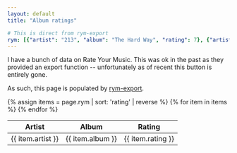```yaml
---
layout: default
title: "Album ratings"

# This is direct from rym-export
rym: [{"artist": "213", "album": "The Hard Way", "rating": 7}, {"artist": "21 Savage, Offset, Metro Boomin", "album": "Without Warning", "rating": 8}, {"artist": "2Mex", "album": "B-Boys in Occupied Mexico", "rating": 8}, {"artist": "67", "album": "In Skengs We Trust", "rating": 7}, {"artist": "67", "album": "Glorious Twelfth", "rating": 8}, {"artist": "Abominable Putridity", "album": "The Anomalies of Artificial Origin", "rating": 9}, {"artist": "Aim", "album": "Cold Water Music", "rating": 7}, {"artist": "Aim", "album": "Flight 602", "rating": 8}, {"artist": "Algernon Cadwallader", "album": "Demo", "rating": 7}, {"artist": "Algernon Cadwallader", "album": "Some Kind of Cadwallader", "rating": 8}, {"artist": "Algernon Cadwallader", "album": "Fun", "rating": 7}, {"artist": "Algernon Cadwallader", "album": "Parrot Flies", "rating": 5}, {"artist": "American Football", "album": "American Football", "rating": 6}, {"artist": "Annabel, Empire! Empire! (I Was a Lonely Estate), Joie de Vivre, The Reptilian", "album": "Annabel \u200b/ \u200bEmpire! Empire! (I Was a Lonely Estate) \u200b/ \u200bJoie de Vivre\u200b /\u200b The Reptilian", "rating": 8}, {"artist": "Antipop Consortium", "album": "Arrhythmia", "rating": 8}, {"artist": "Arrows, Empire! Empire! (I Was a Lonely Estate)", "album": "Arrows \u200b/ \u200bEmpire! Empire! (I Was a Lonely Estate)", "rating": 8}, {"artist": "Atmosphere", "album": "God Loves Ugly", "rating": 8}, {"artist": "Atrium Carceri", "album": "Ptahil", "rating": 8}, {"artist": "Beyond Creation", "album": "The Aura", "rating": 9}, {"artist": "Beyond Creation", "album": "Earthborn Evolution", "rating": 8}, {"artist": "Beyond Twilight", "album": "Section X", "rating": 9}, {"artist": "Binary Star", "album": "Masters of the Universe", "rating": 8}, {"artist": "Black Star", "album": "Mos Def & Talib Kweli Are Black Star", "rating": 8}, {"artist": "Bloc Party", "album": "Silent Alarm", "rating": 8}, {"artist": "Bloc Party", "album": "A Weekend in the City", "rating": 8}, {"artist": "Bloc Party", "album": "Intimacy", "rating": 6}, {"artist": "Bone Thugs-N-Harmony", "album": "E. 1999 Eternal", "rating": 7}, {"artist": "Boogie Down Productions", "album": "Criminal Minded", "rating": 9}, {"artist": "Boogie Down Productions", "album": "By All Means Necessary", "rating": 7}, {"artist": "Boogie Down Productions", "album": "Edutainment", "rating": 8}, {"artist": "Boogie Down Productions", "album": "Sex and Violence", "rating": 6}, {"artist": "Boyz N da Hood", "album": "Boyz N da Hood", "rating": 7}, {"artist": "BT", "album": "ESCM", "rating": 8}, {"artist": "BT", "album": "This Binary Universe", "rating": 8}, {"artist": "Buck 65", "album": "Situation", "rating": 8}, {"artist": "Busdriver", "album": "Temporary Forever", "rating": 9}, {"artist": "Busdriver", "album": "Cosmic Cleavage", "rating": 9}, {"artist": "Busdriver", "album": "Fear of a Black Tangent", "rating": 9}, {"artist": "Carissa's Wierd", "album": "Ugly But Honest: 1996 - 1999", "rating": 9}, {"artist": "Carissa's Wierd", "album": "You Should Be at Home Here", "rating": 10}, {"artist": "Carissa's Wierd", "album": "Songs About Leaving", "rating": 10}, {"artist": "Carissa's Wierd", "album": "I Before E", "rating": 6}, {"artist": "Cattle Decapitation", "album": "Monolith of Inhumanity", "rating": 9}, {"artist": "Cephalic Carnage", "album": "Xenosapien", "rating": 8}, {"artist": "Chinese Football", "album": "Chinese Football", "rating": 8}, {"artist": "Chronic Future", "album": "Lines in My Face", "rating": 8}, {"artist": "The Clippers, Grown Ups, Empire! Empire! (I Was a Lonely Estate)", "album": "Topshelf / Count Your Lucky Stars SXSW Showcase 7\"", "rating": 8}, {"artist": "clipping.", "album": "CLPPNG", "rating": 7}, {"artist": "Common", "album": "Be", "rating": 8}, {"artist": "CunninLynguists", "album": "Strange Journey Volume One", "rating": 8}, {"artist": "Cutting Pink With Knives", "album": "Populuxxe", "rating": 7}, {"artist": "D\u00e4lek", "album": "Absence", "rating": 8}, {"artist": "DANGERDOOM", "album": "The Mouse and the Mask", "rating": 8}, {"artist": "Darlingside", "album": "EP 1", "rating": 8}, {"artist": "Datach'i", "album": "System", "rating": 8}, {"artist": "Death Cab for Cutie", "album": "Transatlanticism", "rating": 9}, {"artist": "Death From Above 1979", "album": "You're a Woman, I'm a Machine", "rating": 7}, {"artist": "De La Soul", "album": "3 Feet High and Rising", "rating": 7}, {"artist": "De La Soul", "album": "De La Soul Is Dead", "rating": 8}, {"artist": "Del the Funky Homosapien", "album": "Both Sides of the Brain", "rating": 8}, {"artist": "Deltron 3030", "album": "Deltron 3030", "rating": 9}, {"artist": "Disarmonia Mundi", "album": "Fragments of D-Generation", "rating": 8}, {"artist": "D.J. Jazzy Jeff & The Fresh Prince", "album": "He's the DJ, I'm the Rapper", "rating": 8}, {"artist": "Dr. Dre", "album": "The Chronic", "rating": 8}, {"artist": "Dr. Octagon", "album": "Dr. Octagon", "rating": 8}, {"artist": "Early Day Miners", "album": "Let Us Garlands Bring", "rating": 7}, {"artist": "Empire! Empire! (I Was a Lonely Estate)", "album": "When the Sea Became a Giant", "rating": 8}, {"artist": "Empire! Empire! (I Was a Lonely Estate)", "album": "Year of the Rabbit", "rating": 9}, {"artist": "Empire! Empire! (I Was a Lonely Estate)", "album": "What It Takes to Move Forward Bonus Tracks", "rating": 7}, {"artist": "Empire! Empire! (I Was a Lonely Estate)", "album": "What It Takes to Move Forward", "rating": 9}, {"artist": "Empire! Empire! (I Was a Lonely Estate)", "album": "Home After Three Months Away", "rating": 9}, {"artist": "Empire! Empire! (I Was a Lonely Estate)", "album": "On Time Spent Waiting or Placing the Weight of the World on the Shoulders of Those You Love the Most", "rating": 8}, {"artist": "Empire! Empire! (I Was a Lonely Estate), Football, etc.", "album": "Documenting Thirty Days / Fightin' Phoenix", "rating": 7}, {"artist": "Empire! Empire! (I Was a Lonely Estate), Into It. Over It.", "album": "Empire! Empire! (I Was a Lonely Estate) / Into It. Over It.", "rating": 8}, {"artist": "Empire! Empire! (I Was a Lonely Estate), Mountains for Clouds, Two Knights, Driving on City Sidewalks", "album": "Empire! Empire! (I Was a Lonely Estate) / Mountains for Clouds / Two Knights / Driving on City Sidewalks", "rating": 7}, {"artist": "Empire! Empire! (I Was a Lonely Estate), Rika", "album": "Split", "rating": 7}, {"artist": "Everyone Asked About You", "album": "Let's Be Enemies", "rating": 8}, {"artist": "Facing New York", "album": "Facing New York", "rating": 8}, {"artist": "Flowers from the Man Who Shot Your Cousin", "album": "Hapless", "rating": 8}, {"artist": "Football, etc.", "album": "The Draft", "rating": 6}, {"artist": "The Format", "album": "Dog Problems", "rating": 8}, {"artist": "Further Seems Forever", "album": "The Moon Is Down", "rating": 6}, {"artist": "Gang Starr", "album": "Step in the Arena", "rating": 6}, {"artist": "Gang Starr", "album": "Hard to Earn", "rating": 6}, {"artist": "Gas", "album": "Gas 0095", "rating": 8}, {"artist": "Gay Against You", "album": "Gay Against You", "rating": 7}, {"artist": "Giggs", "album": "Walk in da Park", "rating": 7}, {"artist": "Giggs", "album": "Let Em Ave It", "rating": 8}, {"artist": "The Go! Team", "album": "Thunder, Lightning, Strike", "rating": 8}, {"artist": "Gr\u00fcvis Malt", "album": "...With the Spirit of a Traffic Jam...", "rating": 8}, {"artist": "Gr\u00fcvis Malt", "album": "Simon", "rating": 9}, {"artist": "Gr\u00fcvis Malt", "album": "Maximum Unicorn", "rating": 7}, {"artist": "Halfway to Holland", "album": "Halfway to Holland", "rating": 7}, {"artist": "Harlem Spartans", "album": "The Mixtape", "rating": 8}, {"artist": "Hieroglyphics", "album": "3rd Eye Vision", "rating": 8}, {"artist": "High Skies", "album": "Sounds of Earth", "rating": 8}, {"artist": "Hocus Pocus", "album": "Acoustic Hip Hop Quintet", "rating": 8}, {"artist": "Hocus Pocus", "album": "73 touches", "rating": 8}, {"artist": "Ice Cube", "album": "AmeriKKKa's Most Wanted", "rating": 8}, {"artist": "I Have Dreams", "album": "Three Days 'Til Christmas", "rating": 8}, {"artist": "In Gowan Ring", "album": "Abend the Knurled Stitch O'er the Glinting Spade", "rating": 8}, {"artist": "Jan Jelinek", "album": "Loop-finding-jazz-records", "rating": 8}, {"artist": "Jimmy Eat World", "album": "Clarity", "rating": 10}, {"artist": "JME", "album": "Famous?", "rating": 5}, {"artist": "JME", "album": "Blam!", "rating": 7}, {"artist": "JPEGMAFIA", "album": "Veteran", "rating": 9}, {"artist": "JPEGMAFIA, Freaky", "album": "The 2nd Amendment", "rating": 8}, {"artist": "Jurassic 5", "album": "Jurassic 5 EP", "rating": 8}, {"artist": "Kidcrash", "album": "Jokes", "rating": 8}, {"artist": "Kill Memory Crash", "album": "When the Blood Turns Black", "rating": 7}, {"artist": "Kindo", "album": "This Is What Happens", "rating": 8}, {"artist": "Kraftwerk", "album": "Electric Caf\u00e9", "rating": 8}, {"artist": "Kreayshawn", "album": "Somethin 'Bout Kreay", "rating": 5}, {"artist": "KRS-One", "album": "KRS One", "rating": 8}, {"artist": "KRS-One", "album": "I Got Next", "rating": 7}, {"artist": "KRS-One", "album": "The Sneak Attack", "rating": 6}, {"artist": "KRS-One", "album": "Kristyles", "rating": 5}, {"artist": "KRS-One", "album": "D.I.G.I.T.A.L", "rating": 7}, {"artist": "KRS-One", "album": "Keep Right", "rating": 6}, {"artist": "KRS-One", "album": "Life", "rating": 5}, {"artist": "KRS-One", "album": "Maximum Strength Two Thousand Eight", "rating": 5}, {"artist": "KRS-One, Buckshot", "album": "Survival Skills", "rating": 7}, {"artist": "Kubichek!", "album": "Not Enough Night", "rating": 7}, {"artist": "Talib Kweli", "album": "Quality", "rating": 7}, {"artist": "Less Than Jake", "album": "Hello Rockview", "rating": 7}, {"artist": "Lil B", "album": "Blue Flame", "rating": 7}, {"artist": "The Locust", "album": "Plague Soundscapes", "rating": 8}, {"artist": "Loma Prieta", "album": "Last City", "rating": 8}, {"artist": "Loscil", "album": "First Narrows", "rating": 8}, {"artist": "Loscil", "album": "Plume", "rating": 8}, {"artist": "Low", "album": "Things We Lost in the Fire", "rating": 7}, {"artist": "Lucinda Black Bear", "album": "'Capo My Heart' and Other Bear Songs", "rating": 7}, {"artist": "m1dy", "album": "Speedcore Dandy XXX", "rating": 7}, {"artist": "Machine Head", "album": "The Blackening", "rating": 8}, {"artist": "The Mae Shi", "album": "HLLLYH", "rating": 7}, {"artist": "Mahavishnu Orchestra", "album": "Birds of Fire", "rating": 9}, {"artist": "Main Source", "album": "Breaking Atoms", "rating": 8}, {"artist": "The Mars Volta", "album": "De-Loused in the Comatorium", "rating": 8}, {"artist": "Math the Band", "album": "Math the Band Banned the Math", "rating": 7}, {"artist": "Math the Band", "album": "Don't Worry", "rating": 7}, {"artist": "Megadeth", "album": "Rust in Peace", "rating": 7}, {"artist": "Melt-Banana", "album": "Cell-Scape", "rating": 8}, {"artist": "Migos", "album": "Culture", "rating": 7}, {"artist": "Migos", "album": "Culture II", "rating": 7}, {"artist": "Milo", "album": "Who Told You to Think\u200b?\u200b?\u200b!\u200b!\u200b?\u200b!\u200b?\u200b!\u200b?\u200b!", "rating": 8}, {"artist": "Nicki Minaj", "album": "Pink Friday", "rating": 6}, {"artist": "Nicki Minaj", "album": "Pink Friday: Roman Reloaded", "rating": 7}, {"artist": "Mos Def", "album": "The Ecstatic", "rating": 7}, {"artist": "Motion City Soundtrack", "album": "I Am the Movie", "rating": 9}, {"artist": "Motion City Soundtrack", "album": "Commit This to Memory", "rating": 7}, {"artist": "Mouse on the Keys", "album": "tres", "rating": 8}, {"artist": "Much the Same", "album": "Survive", "rating": 7}, {"artist": "My Brightest Diamond", "album": "All Things Will Unwind", "rating": 7}, {"artist": "Nana Grizol", "album": "Love It Love It", "rating": 9}, {"artist": "Nas", "album": "Illmatic", "rating": 7}, {"artist": "Necrophagist", "album": "Epitaph", "rating": 9}, {"artist": "NGOD", "album": "XL", "rating": 7}, {"artist": "NGOD", "album": "Bait Head / Probably Not", "rating": 8}, {"artist": "N.W.A", "album": "Straight Outta Compton", "rating": 8}, {"artist": "Onyx", "album": "Bacdafucup Part II", "rating": 6}, {"artist": "Organized Konfusion", "album": "Stress: The Extinction Agenda", "rating": 8}, {"artist": "The Pack", "album": "Based Boys", "rating": 6}, {"artist": "The Pharcyde", "album": "Bizarre Ride II the Pharcyde", "rating": 8}, {"artist": "Pigeon John", "album": "Is Clueless.", "rating": 7}, {"artist": "President T", "album": "T on the Wing", "rating": 7}, {"artist": "Propagandhi", "album": "Less Talk, More Rock", "rating": 9}, {"artist": "Propagandhi", "album": "Today's Empires, Tomorrow's Ashes", "rating": 9}, {"artist": "Propagandhi", "album": "Potemkin City Limits", "rating": 9}, {"artist": "Propagandhi", "album": "Supporting Caste", "rating": 9}, {"artist": "Public Enemy", "album": "It Takes a Nation of Millions to Hold Us Back", "rating": 8}, {"artist": "Quasimoto", "album": "The Unseen", "rating": 8}, {"artist": "Radiohead", "album": "Kid A", "rating": 8}, {"artist": "Rage Against the Machine", "album": "Rage Against the Machine", "rating": 8}, {"artist": "Rage Against the Machine", "album": "Evil Empire", "rating": 7}, {"artist": "Rage Against the Machine", "album": "The Battle of Los Angeles", "rating": 7}, {"artist": "Reflection Eternal", "album": "Revolutions Per Minute", "rating": 7}, {"artist": "Rise Against", "album": "The Sufferer & the Witness", "rating": 6}, {"artist": "S", "album": "Sadstyle", "rating": 8}, {"artist": "S", "album": "Puking and Crying", "rating": 8}, {"artist": "S", "album": "I'm Not As Good at It As You", "rating": 8}, {"artist": "S", "album": "Cool Choices", "rating": 8}, {"artist": "Shad", "album": "The Old Prince", "rating": 6}, {"artist": "Six Gallery", "album": "Breakthroughs in Modern Art", "rating": 7}, {"artist": "Skindred", "album": "Babylon", "rating": 7}, {"artist": "Slick Rick", "album": "The Art of Storytelling", "rating": 6}, {"artist": "Snoop Doggy Dogg", "album": "Doggystyle", "rating": 8}, {"artist": "Souls of Mischief", "album": "93 'Til Infinity", "rating": 7}, {"artist": "SPAZZ", "album": "Crush Kill Destroy", "rating": 9}, {"artist": "Regina Spektor", "album": "Soviet Kitsch", "rating": 9}, {"artist": "The Story So Far", "album": "Under Soil and Dirt", "rating": 7}, {"artist": "The Story So Far", "album": "What You Don't See", "rating": 7}, {"artist": "Subtle", "album": "A New White", "rating": 9}, {"artist": "Tech N9ne", "album": "Everready: The Religion", "rating": 7}, {"artist": "Tech N9ne", "album": "Killer", "rating": 8}, {"artist": "This Town Needs Guns", "album": "Animals", "rating": 10}, {"artist": "A Tribe Called Quest", "album": "People's Instinctive Travels and the Paths of Rhythm", "rating": 6}, {"artist": "A Tribe Called Quest", "album": "The Low End Theory", "rating": 8}, {"artist": "A Tribe Called Quest", "album": "Midnight Marauders", "rating": 9}, {"artist": "A Tribe Called Quest", "album": "Beats, Rhymes and Life", "rating": 9}, {"artist": "Ugly Duckling", "album": "Fresh Mode", "rating": 7}, {"artist": "Ugly Duckling", "album": "Journey to Anywhere", "rating": 8}, {"artist": "Ugly Duckling", "album": "Taste the Secret", "rating": 8}, {"artist": "Ukandanz", "album": "Awo", "rating": 7}, {"artist": "Venetian Snares", "album": "Rossz csillag alatt sz\u00fcletett", "rating": 8}, {"artist": "Venetian Snares", "album": "Detrimentalist", "rating": 8}, {"artist": "Visionaries", "album": "Pangaea", "rating": 8}, {"artist": "Warren G", "album": "Regulate... G Funk Era", "rating": 7}, {"artist": "The Whitest Boy Alive", "album": "Dreams", "rating": 6}, {"artist": "Wu-Tang Clan", "album": "Enter the Wu-Tang (36 Chambers)", "rating": 8}, {"artist": "Yes", "album": "Fragile", "rating": 9}, {"artist": "You Blew It!", "album": "The Past in Present", "rating": 8}, {"artist": "You Blew It!", "album": "Grow Up, Dude", "rating": 8}, {"artist": "Youngblood Brass Band", "album": "center:level:roar", "rating": 8}, {"artist": "Y Society", "album": "Travel at Your Own Pace", "rating": 8}, {"artist": "\u00b5-Ziq", "album": "Lunatic Harness", "rating": 8}, {"artist": "\u5b87\u5b99\u30b3\u30f3\u30d3\u30cb, [Uchu Conbini]", "album": "\u67d3\u307e\u308b\u97f3\u3092\u78ba\u8a8d\u3057\u305f\u3089 (Somaru Oto wo Kakunin Shitara)", "rating": 9}, {"artist": "\u5b87\u5b99\u30b3\u30f3\u30d3\u30cb, [Uchu Conbini]", "album": "\u6708\u306e\u53cd\u5c04\u3067\u307f\u3066\u305f", "rating": 8}]
---
```


I have a bunch of data on Rate Your Music. This was ok in the past as they
provided an export function -- unfortunately as of recent this button is
entirely gone.

As such, this page is populated by
[rym-export](https://github.com/cdown/rym-export).

<table>
  <thead>
    <tr>
      <th>Artist</th>
      <th>Album</th>
      <th>Rating</th>
    </tr>
  </thead>
  <tbody>
    {% assign items = page.rym | sort: 'rating' | reverse %}
    {% for item in items %}
    <tr>
      <td>{{ item.artist }}</td>
      <td>{{ item.album }}</td>
      <td>{{ item.rating }}</td>
    </tr>
    {% endfor %}
   </tbody> 
</table>
